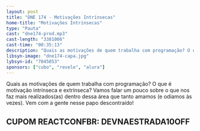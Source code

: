 ```yaml
---
layout: post
title: "DNE 174 - Motivações Intrínsecas"
home-title: "Motivações Intrínsecas"
type: "Pauta"
cast: "dne174-prod.mp3"
cast-length: "3381006"
cast-time: "00:35:13"
description: "Quais as motivações de quem trabalha com programação? O que é motivação intrínseca e extrínseca? Vamos falar um pouco sobre o que nos faz mais realizados(as) dentro dessa área que tanto amamos (e odiamos às vezes). Vem com a gente nesse papo descontraído!"
libsyn-image: "dne174-capa.jpg"
lybsyn-id: "7045053"
sponsors: ["cubo", "revelo", "alura"]
---
```


Quais as motivações de quem trabalha com programação? O que é motivação intrínseca e extrínseca? Vamos falar um pouco sobre o que nos faz mais realizados(as) dentro dessa área que tanto amamos (e odiamos às vezes). Vem com a gente nesse papo descontraído!

<strong>CUPOM REACTCONFBR: DEVNAESTRADA10OFF</strong>
---
